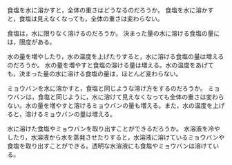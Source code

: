 食塩を水に溶かすと，全体の重さはどうなるのだろうか。
食塩を水に溶かすと，食塩は見えなくなっても，全体の重さは変わらない。

食塩は，水に限りなく溶けるのだろうか。
決まった量の水に溶ける食塩の量には，限度がある。

水の量を増やしたり，水の温度を上げたりすると，水に溶ける食塩の量は増えるのだろうか。
水の量を増やすと食塩の溶ける量は増える。水の温度をあげても，決まった量の水に溶ける食塩の量は，ほとんど変わらない。

ミョウバンを水に溶かすと，食塩と同じような溶け方をするのだろうか。
ミョウバンは，食塩と同じように，水に溶けて見えなくなっても全体の重さは変わらない。水の量を増やすと溶けるミョウバンの量も増える。また，水の温度を上げると，溶けるミョウバンの量は増える。

水に溶けた食塩やミョウバンを取り出すことができるだろうか。
水溶液を冷やしたり，水溶液から水を蒸発させたりすると，水溶液に溶けているミョウバンや食塩を取り出すことができる。透明な水溶液にも食塩やミョウバンは溶けている。
